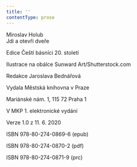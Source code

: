 ```yaml
---
title: ''
contentType: prose
---
```


Miroslav Holub  
Jdi a otevři dveře

Edice Čeští básníci 20. století

Ilustrace na obálce Sunward Art/Shutterstock.com

Redakce Jaroslava Bednářová

Vydala Městská knihovna v Praze

Mariánské nám. 1, 115 72 Praha 1

V MKP 1. elektronické vydání

Verze 1.0 z 11. 6. 2020

ISBN 978-80-274-0869-6 (epub)

ISBN 978-80-274-0870-2 (pdf)

ISBN 978-80-274-0871-9 (prc)

